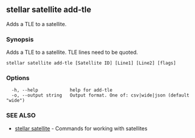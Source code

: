## stellar satellite add-tle

Adds a TLE to a satellite.

### Synopsis

Adds a TLE to a satellite. TLE lines need to be quoted.

```
stellar satellite add-tle [Satellite ID] [Line1] [Line2] [flags]
```

### Options

```
  -h, --help            help for add-tle
  -o, --output string   Output format. One of: csv|wide|json (default "wide")
```

### SEE ALSO

* [stellar satellite](stellar_satellite.md)	 - Commands for working with satellites

